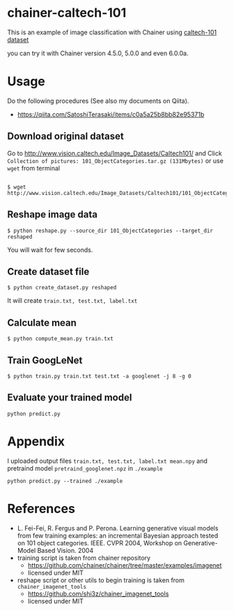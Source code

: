 # chainer-caltech-101

This is an example of image classification with Chainer using [caltech-101 dataset](http://www.vision.caltech.edu/Image_Datasets/Caltech101/)

you can try it with Chainer version 4.5.0, 5.0.0 and even 6.0.0a.

# Usage
Do the following procedures (See also my documents on Qiita).

- https://qiita.com/SatoshiTerasaki/items/c0a5a25b8bb82e95371b

## Download original dataset

Go to http://www.vision.caltech.edu/Image_Datasets/Caltech101/ and Click `Collection of pictures: 101_ObjectCategories.tar.gz (131Mbytes)` or use `wget` from terminal

```console

$ wget http://www.vision.caltech.edu/Image_Datasets/Caltech101/101_ObjectCategories.tar.gz
```

## Reshape image data

```console
$ python reshape.py --source_dir 101_ObjectCategories --target_dir reshaped
```

You will wait for few seconds.

## Create dataset file

```console
$ python create_dataset.py reshaped
```

It will create `train.txt, test.txt, label.txt`

## Calculate mean

```console
$ python compute_mean.py train.txt
```

## Train GoogLeNet

```console
$ python train.py train.txt test.txt -a googlenet -j 8 -g 0
```

## Evaluate your trained model

```
python predict.py
```

# Appendix

I uploaded output files `train.txt, test.txt, label.txt mean.npy` and pretraind model `pretraind_googlenet.npz` in `./example`

```
python predict.py --trained ./example
```

# References

- L. Fei-Fei, R. Fergus and P. Perona. Learning generative visual models
from few training examples: an incremental Bayesian approach tested on
101 object categories. IEEE. CVPR 2004, Workshop on Generative-Model
Based Vision. 2004
- training script is taken from chainer repository
  - https://github.com/chainer/chainer/tree/master/examples/imagenet
  - licensed under MIT
- reshape script or other utils to begin training is taken from `chainer_imagenet_tools`
  - https://github.com/shi3z/chainer_imagenet_tools
  - licensed under MIT
